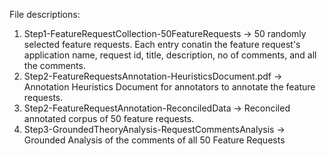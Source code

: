 
File descriptions:
1. Step1-FeatureRequestCollection-50FeatureRequests -> 50 randomly selected feature requests. Each entry conatin the feature request's application name, request id, title, description, no of comments, and all the comments.
2. Step2-FeatureRequestsAnnotation-HeuristicsDocument.pdf -> Annotation Heuristics Document for annotators to annotate the feature requests.
3. Step2-FeatureRequestAnnotation-ReconciledData -> Reconciled annotated corpus of 50 feature requests.
4. Step3-GroundedTheoryAnalysis-RequestCommentsAnalysis -> Grounded Analysis of the comments of all 50 Feature Requests

